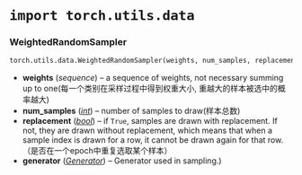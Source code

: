 # ```import torch.utils.data```

### WeightedRandomSampler

```python
torch.utils.data.WeightedRandomSampler(weights, num_samples, replacement=True, generator=None)
```

- **weights** (*sequence*) – a sequence of weights, not necessary summing up to one(每一个类别在采样过程中得到权重大小, 重越大的样本被选中的概率越大)
- **num_samples** ([*int*](https://docs.python.org/3/library/functions.html#int)) – number of samples to draw(样本总数)
- **replacement** ([*bool*](https://docs.python.org/3/library/functions.html#bool)) – if `True`, samples are drawn with replacement. If not, they are drawn without replacement, which means that when a sample index is drawn for a row, it cannot be drawn again for that row.（是否在一个epoch中重复选取某个样本）
- **generator** ([*Generator*](https://pytorch.org/docs/stable/generated/torch.Generator.html#torch.Generator)) – Generator used in sampling.)

